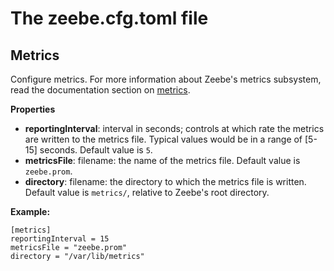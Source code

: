 # The zeebe.cfg.toml file



## Metrics

Configure metrics. For more information about Zeebe's metrics subsystem, read
the documentation section on [metrics](operations/metrics.html).

**Properties**

* **reportingInterval**: interval in seconds; controls at which rate the metrics are written to the metrics file. Typical values would be in a range of [5-15] seconds. Default value is `5`.
* **metricsFile**: filename: the name of the metrics file. Default value is `zeebe.prom`.
* **directory**: filename: the directory to which the metrics file is written. Default value is `metrics/`, relative to Zeebe's root directory.

**Example:**

```
[metrics]
reportingInterval = 15
metricsFile = "zeebe.prom"
directory = "/var/lib/metrics"
```
